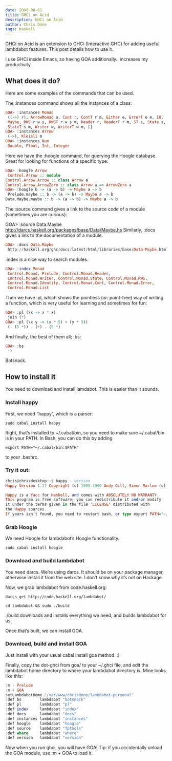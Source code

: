 ```yaml
---
date: 2008-08-01
title: GHCi on Acid
description: GHCi on Acid
author: Chris Done
tags: haskell
---
```


GHCi on Acid is an extension to GHCi (Interactive GHC) for adding useful lambdabot features. This post details how to use it.

I use GHCi inside Emacs, so having GOA additionally.. increases my productivity.

## What does it do?

Here are some examples of the commands that can be used.

The :instances command shows all the instances of a class:

``` haskell
GOA> :instances Monad
 ((->) r), ArrowMonad a, Cont r, ContT r m, Either e, ErrorT e m, IO,
 Maybe, RWS r w s, RWST r w s m, Reader r, ReaderT r m, ST s, State s,
 StateT s m, Writer w, WriterT w m, []
GOA> :instances Arrow
 (->), Kleisli m
GOA> :instances Num
 Double, Float, Int, Integer
```

Here we have the :hoogle command, for querying the Hoogle database. Great for looking for functions of a specific type:

``` haskell
GOA> :hoogle Arrow
 Control.Arrow :: module
Control.Arrow.Arrow :: class Arrow a
Control.Arrow.ArrowZero :: class Arrow a => ArrowZero a
GOA> :hoogle b -> (a -> b) -> Maybe a -> b
 Prelude.maybe :: b -> (a -> b) -> Maybe a -> b
Data.Maybe.maybe :: b -> (a -> b) -> Maybe a -> b
```

The :source command gives a link to the source code of a module (sometimes you are curious):

GOA> :source Data.Maybe
 http://darcs.haskell.org/packages/base/Data/Maybe.hs
Similarly, :docs gives a link to the documentation of a module.

``` haskell
GOA> :docs Data.Maybe
 http://haskell.org/ghc/docs/latest/html/libraries/base/Data-Maybe.html
```

:index is a nice way to search modules.

``` haskell
GOA> :index Monad
 Control.Monad, Prelude, Control.Monad.Reader,
 Control.Monad.Writer, Control.Monad.State, Control.Monad.RWS,
 Control.Monad.Identity, Control.Monad.Cont, Control.Monad.Error,
 Control.Monad.List
```

Then we have :pl, which shows the pointless (or: point-free) way of writing a function, which is very useful for learning and sometimes for fun:

``` haskell
GOA> :pl (\x -> x * x)
 join (*)
GOA> :pl (\x y -> (x * 5) + (y * 5))
 (. (5 *)) . (+) . (5 *)
```

And finally, the best of them all; :bs:

``` haskell
GOA> :bs
 :)
```

Botsnack.

## How to install it

You need to download and install lamdabot. This is easier than it sounds.

### Install happy

First, we need “happy”, which is a parser:

```
sudo cabal install happy
```

Right, that’s installed to ~/.cabal/bin, so you need to make sure ~/.cabal/bin is in your PATH. In Bash, you can do this by adding

```
export PATH="~/.cabal/bin:$PATH"
```

to your .bashrc.

### Try it out:

``` haskell
chris@chrisdesktop:~$ happy --version
Happy Version 1.17 Copyright (c) 1993-1996 Andy Gill, Simon Marlow (c) 1997-2005 Simon Marlow

Happy is a Yacc for Haskell, and comes with ABSOLUTELY NO WARRANTY.
This program is free software; you can redistribute it and/or modify
it under the terms given in the file 'LICENSE' distributed with
the Happy sources.
If yours isn’t found, you need to restart bash, or type export PATH="~/.cabal/bin:$PATH".
```

### Grab Hoogle

We need Hoogle for lambdabot’s Hoogle functionality.

```
sudo cabal install hoogle
```

### Download and build lambdabot

You need darcs. We’re using darcs. It should be on your package manager, otherwise install it from the web site. I don’t know why it’s not on Hackage.

Now, we grab lambdabot from code.haskell.org:

```
darcs get http://code.haskell.org/lambdabot/

cd lambdabot && sudo ./build
```

./build downloads and installs everything we need, and builds lambdabot for us.

Once that’s built, we can install GOA.

### Download, build and install GOA

Just install with your usual cabal install goa method. :)

Finally, copy the dot-ghci from goa/ to your ~/.ghci file, and edit the lambdabot home directory to where your lambdabot directory is. Mine looks like this:

``` haskell
:m - Prelude
:m + GOA
setLambdabotHome "/var/www/chrisdone/lambdabot-personal"
:def bs        lambdabot "botsnack"
:def pl        lambdabot "pl"
:def index     lambdabot "index"
:def docs      lambdabot "docs"
:def instances lambdabot "instances"
:def hoogle    lambdabot "hoogle"
:def source    lambdabot "fptools"
:def where     lambdabot "where"
:def version   lambdabot "version"
```

Now when you run ghci, you will have GOA! Tip: if you accidentally unload the GOA module, use :m + GOA to load it.
